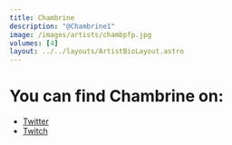 ```yaml
---
title: Chambrine
description: "@Chambrine1"
image: /images/artists/chambpfp.jpg
volumes: [4]
layout: ../../layouts/ArtistBioLayout.astro
---
```


# You can find Chambrine on:

- [Twitter](https://twitter.com/Chambrine1)
- [Twitch](https://www.twitch.tv/Chambrine)
